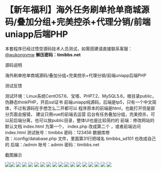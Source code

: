 # 【新年福利】海外任务刷单抢单商城源码/叠加分组+完美控杀+代理分销/前端uniapp后端PHP

本套程序已经过悟空源码技术人员测试，如需搭建请直接联系客服：[@wukongymw](http://t.me/wukongymw)
**解压密码：timibbs.net**

源码说明

海外刷单抢单商城源码/叠加分组+完美控杀+代理分销/前端uniapp后端PHP

测试反馈

测试环境：Linux系统CentOS7.6、宝塔、PHP7.2、MySQL5.6，根目录public，伪静态thinkPHP，开启ssl证书
前端uniapp纯源码，后端是tp5，只有一个中文简体，不过有源码在手想怎么二开都可以
程序原本的前端是html，也能打开但是部分页面会报错， 建议只用vue的前端去运营
后台有任务叠加分组，完美控杀，可以前后端分离，也可以放public目录，整体UI也是比较简约的
前端：修改网站的默认文档 index.html 为第一个， index.php 改成第二个 ，或者前端访问 index.html
测试账号：timibbs
密码：123456
数据库修改：/config/database.php 文件，里面第31行把域名 timibbs\_sd101 也改成自己的
后端：/admin
账号：admin
密码：timibbs.net

截图展示

[![](https://wukongymw.com/wp-content/uploads/2024/02/4dd48cc918a7f3b.png)](https://wukongymw.com/wp-content/uploads/2024/02/4dd48cc918a7f3b.png)[![](https://wukongymw.com/wp-content/uploads/2024/02/fb1a384710355e0.png)](https://wukongymw.com/wp-content/uploads/2024/02/fb1a384710355e0.png)
[![](https://wukongymw.com/wp-content/uploads/2024/02/16ca91cf0b9be62.png)](https://wukongymw.com/wp-content/uploads/2024/02/16ca91cf0b9be62.png)
[![](https://wukongymw.com/wp-content/uploads/2024/02/1910ba16078fc27.png)](https://wukongymw.com/wp-content/uploads/2024/02/1910ba16078fc27.png)
[![](https://wukongymw.com/wp-content/uploads/2024/02/66c19d578c03aed.png)](https://wukongymw.com/wp-content/uploads/2024/02/66c19d578c03aed.png)
[![](https://wukongymw.com/wp-content/uploads/2024/02/ae054f9e5e3f26c.png)](https://wukongymw.com/wp-content/uploads/2024/02/ae054f9e5e3f26c.png)
[![](https://wukongymw.com/wp-content/uploads/2024/02/d00b6939240fa52.png)](https://wukongymw.com/wp-content/uploads/2024/02/d00b6939240fa52.png)
[![](https://wukongymw.com/wp-content/uploads/2024/02/8352c8fa7d128ca.png)](https://wukongymw.com/wp-content/uploads/2024/02/8352c8fa7d128ca.png)
[![](https://wukongymw.com/wp-content/uploads/2024/02/9174d5e32fa15fa.png)](https://wukongymw.com/wp-content/uploads/2024/02/9174d5e32fa15fa.png)
[![](https://wukongymw.com/wp-content/uploads/2024/02/bba0c4ae8d77b02.png)](https://wukongymw.com/wp-content/uploads/2024/02/bba0c4ae8d77b02.png)
[![](https://wukongymw.com/wp-content/uploads/2024/02/2f5ab793643b0d6.png)](https://wukongymw.com/wp-content/uploads/2024/02/2f5ab793643b0d6.png)
[![](https://wukongymw.com/wp-content/uploads/2024/02/4bbd7acf62a3c8f.png)](https://wukongymw.com/wp-content/uploads/2024/02/4bbd7acf62a3c8f.png)
[![](https://wukongymw.com/wp-content/uploads/2024/02/54511298daac5d7.png)](https://wukongymw.com/wp-content/uploads/2024/02/54511298daac5d7.png)
[![](https://wukongymw.com/wp-content/uploads/2024/02/9eb8704d1401e62.png)](https://wukongymw.com/wp-content/uploads/2024/02/9eb8704d1401e62.png)
[![](https://wukongymw.com/wp-content/uploads/2024/02/39d5210728bb0a1.png)](https://wukongymw.com/wp-content/uploads/2024/02/39d5210728bb0a1.png)
[![](https://wukongymw.com/wp-content/uploads/2024/02/0d2f480d779ee4d.png)](https://wukongymw.com/wp-content/uploads/2024/02/0d2f480d779ee4d.png)
[![](https://wukongymw.com/wp-content/uploads/2024/02/f0115ad0288e20a.png)](https://wukongymw.com/wp-content/uploads/2024/02/f0115ad0288e20a.png)
[![](https://wukongymw.com/wp-content/uploads/2024/02/be4a9d12f0f5327.png)](https://wukongymw.com/wp-content/uploads/2024/02/be4a9d12f0f5327.png)